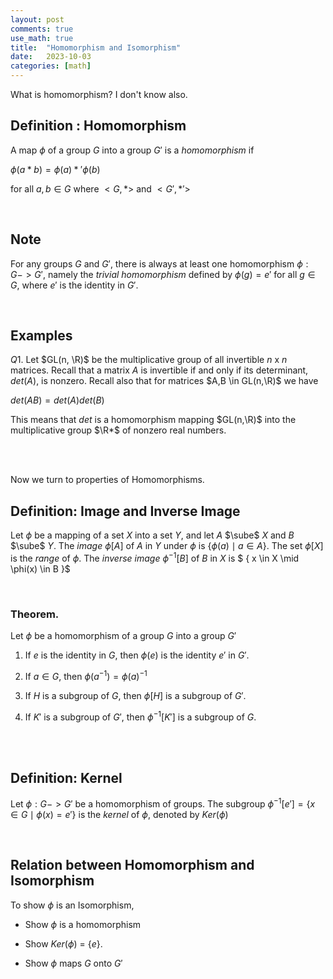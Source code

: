 ```yaml
---
layout: post
comments: true
use_math: true
title:  "Homomorphism and Isomorphism"
date:   2023-10-03
categories: [math]
---
```



What is homomorphism? I don't know also.


## Definition : Homomorphism

A map $\phi$ of a group $G$ into a group $G'$ is a $homomorphism$ if

$\phi(a*b) = \phi(a) *' \phi(b)$

for all $a,b \in G$ where $<G,*>$ and $<G',*'>$


<br>

## Note

For any groups $G$ and $G'$, there is always at least one homomorphism $\phi: G -> G'$,
namely the $trivial$ $homomorphism$ defined by $\phi(g) = e'$ for all $g \in G$, where $e'$ is the identity in $G'$.


<br>

## Examples


$Q1$.  Let $GL(n, \R)$ be the multiplicative group of all invertible $n$ x $n$ matrices. Recall that a matrix $A$ is invertible if and only if its determinant, $det(A)$, is nonzero. Recall also that for matrices $A,B \in GL(n,\R)$ we have 

$det(AB) = det(A)det(B)$

This means that $det$ is a homomorphism mapping $GL(n,\R)$ into the multiplicative group $\R*$ of nonzero real numbers.


<br><br>


Now we turn to properties of Homomorphisms.

## Definition: Image and Inverse Image

Let $\phi$ be a mapping of a set $X$ into a set $Y$, and let $A$ $\sube$ $X$ and $B$ $\sube$ $Y$. The $image$ $\phi[A]$ of $A$ in $Y$ under $\phi$ is $\{ \phi(a)\mid a \in A \}$.
The set $\phi[X]$ is the $range$ of $\phi$. The $inverse$ $image$ $\phi^{-1}[B]$ of $B$ in $X$ is $ \{ x \in X \mid \phi(x) \in B \}$


<br>


### Theorem.

Let $\phi$ be a homomorphism of a group $G$ into a group $G'$

1. If $e$ is the identity in $G$, then $\phi(e)$ is the identity $e'$ in $G'$.

2. If $a \in G$, then $\phi(a^{-1}) = \phi(a)^{-1}$

3. If $H$ is a subgroup of $G$, then $\phi[H]$ is a subgroup of $G'$.

4. If $K'$ is a subgroup of $G'$, then $\phi^{-1}[K']$ is a subgroup of $G$.



<br><br>


## Definition: Kernel 

Let $\phi : G -> G'$ be a homomorphism of groups. The subgroup $\phi^{-1}[{e'}] = 
\{ x \in G \mid \phi(x)=e' \}$ is the $kernel$ of $\phi$, denoted by $Ker(\phi)$




<br>


## Relation between Homomorphism and Isomorphism

To show $\phi$ is an Isomorphism, 

* Show $\phi$ is a homomorphism

* Show $Ker(\phi)$ = $\{ e \}$.

* Show $\phi$ maps $G$ onto $G'$

